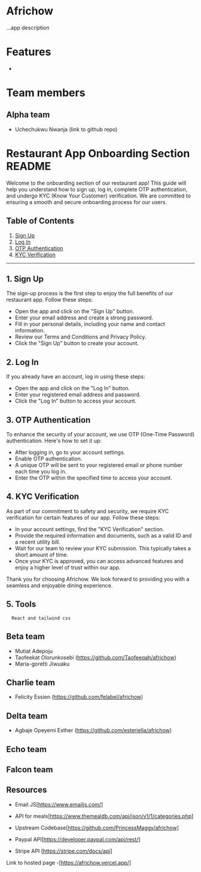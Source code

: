 # Africhow
...app description

# Features
- 

# Team members
## Alpha team
- Uchechukwu Nwanja (link to github repo)
# Restaurant App Onboarding Section README

Welcome to the onboarding section of our restaurant app! This guide will help you understand how to sign up, log in, complete OTP authentication, and undergo KYC (Know Your Customer) verification. We are committed to ensuring a smooth and secure onboarding process for our users.

## Table of Contents
1. [Sign Up](#1-sign-up)
2. [Log In](#2-log-in)
3. [OTP Authentication](#3-otp-authentication)
4. [KYC Verification](#4-kyc-verification)

---

## 1. Sign Up
The sign-up process is the first step to enjoy the full benefits of our restaurant app. Follow these steps:

- Open the app and click on the "Sign Up" button.
- Enter your email address and create a strong password.
- Fill in your personal details, including your name and contact information.
- Review our Terms and Conditions and Privacy Policy.
- Click the "Sign Up" button to create your account.

## 2. Log In
If you already have an account, log in using these steps:

- Open the app and click on the "Log In" button.
- Enter your registered email address and password.
- Click the "Log In" button to access your account.

## 3. OTP Authentication
To enhance the security of your account, we use OTP (One-Time Password) authentication. Here's how to set it up:

- After logging in, go to your account settings.
- Enable OTP authentication.
- A unique OTP will be sent to your registered email or phone number each time you log in.
- Enter the OTP within the specified time to access your account.

## 4. KYC Verification
As part of our commitment to safety and security, we require KYC verification for certain features of our app. Follow these steps:

- In your account settings, find the "KYC Verification" section.
- Provide the required information and documents, such as a valid ID and a recent utility bill.
- Wait for our team to review your KYC submission. This typically takes a short amount of time.
- Once your KYC is approved, you can access advanced features and enjoy a higher level of trust within our app.


Thank you for choosing Africhow. We look forward to providing you with a seamless and enjoyable dining experience.
## 5. Tools
      React and tailwind css
## Beta team
- Mutiat Adepoju
- Taofeekat Olorunkosebi (https://github.com/Taofeeqah/africhow)
- Maria-goretti Jiwuaku 

## Charlie team
- Felicity Essien (https://github.com/felabel/africhow)

## Delta team
- Agbaje Opeyemi Esther (https://github.com/esteriella/africhow)

## Echo team

## Falcon team

## Resources

- Email JS[https://www.emailjs.com/]

- API for meals[https://www.themealdb.com/api/json/v1/1/categories.php]

- Upstream Codebase[https://github.com/PrincessMaggy/africhow]

- Paypal API[https://developer.paypal.com/api/rest/]

- Stripe API [https://stripe.com/docs/api]

Link to hosted page -[https://africhow.vercel.app/]
